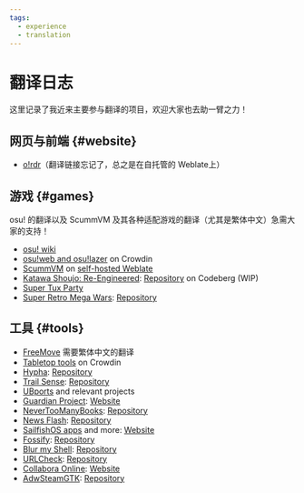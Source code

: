 ```yaml
---
tags:
  - experience
  - translation
---
```


# 翻译日志

这里记录了我近来主要参与翻译的项目，欢迎大家也去助一臂之力！

## 网页与前端 {#website}

- [o!rdr](https://ordr.issou.best)（翻译链接忘记了，总之是在自托管的 Weblate上）

## 游戏 {#games}

osu! 的翻译以及 ScummVM 及其各种适配游戏的翻译（尤其是繁体中文）急需大家的支持！

- [osu! wiki](https://github.com/ppy/osu-wiki)
- [osu!web and osu!lazer](https://crowdin.com/project/osu-web) on Crowdin
- [ScummVM](https://scummvm.org) on [self-hosted Weblate](https://translations.scummvm.org)
- [Katawa Shoujo: Re-Engineered](https://fhs.sh): [Repository](https://codeberg.org/fhs/katawa-shoujo-re-engineered) on Codeberg (WIP)
- [Super Tux Party](https://hosted.weblate.org/engage/super-tux-party)
- [Super Retro Mega Wars](https://hosted.weblate.org/engage/retrowars): [Repository](https://github.com/retrowars/retrowars)

## 工具 {#tools}

- [FreeMove](https://github.com/imDema/FreeMove) 需要繁体中文的翻译
- [Tabletop tools](https://crowdin.com/project/tabletop-tools) on Crowdin
- [Hypha](https://hosted.weblate.org/engage/hypha): [Repository](https://github.com/HyphaApp/hypha)
- [Trail Sense](https://hosted.weblate.org/engage/trail-sense): [Repository](https://github.com/kylecorry31/Trail-Sense)
- [UBports](https://hosted.weblate.org/engage/ubports) and relevant projects
- [Guardian Project](https://hosted.weblate.org/engage/guardianproject): [Website](https://guardianproject.info)
- [NeverTooManyBooks](https://hosted.weblate.org/engage/nevertoomanybooks): [Repository](https://github.com/tfonteyn/NeverTooManyBooks)
- [News Flash](https://hosted.weblate.org/engage/newsflash): [Repository](https://gitlab.com/news-flash/news_flash_gtk)
- [SailfishOS apps](https://hosted.weblate.org/engage/opal) and more: [Website](https://sailfishos.org)
- [Fossify](https://hosted.weblate.org/engage/fossify): [Repository](https://github.com/FossifyOrg)
- [Blur my Shell](https://hosted.weblate.org/engage/blur-my-shell): [Repository](https://github.com/aunetx/blur-my-shell)
- [URLCheck](https://hosted.weblate.org/engage/urlcheck): [Repository](https://github.com/TrianguloY/UrlChecker)
- [Collabora Online](https://hosted.weblate.org/engage/collabora-online): [Website](https://collaboraonline.github.io)
- [AdwSteamGTK](https://hosted.weblate.org/engage/adwsteamgtk): [Repository](https://github.com/Foldex/AdwSteamGtk)
